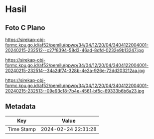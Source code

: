 # Hasil

## Foto C Plano

https://sirekap-obj-formc.kpu.go.id/af52/pemilu/ppwp/34/04/12/20/04/3404122004001-20240215-232512--c27f8394-58d3-46ad-8dfd-0232e9b13247.jpg

https://sirekap-obj-formc.kpu.go.id/af52/pemilu/ppwp/34/04/12/20/04/3404122004001-20240215-232514--34a2df74-328b-4e2a-926e-72dd203212aa.jpg

https://sirekap-obj-formc.kpu.go.id/af52/pemilu/ppwp/34/04/12/20/04/3404122004001-20240215-232513--09e93c18-7b4e-4561-bf5c-69333b6b6a23.jpg


## Metadata

| Key        | Value               |
| ---------- | ------------------- |
| Time Stamp | 2024-02-24 22:31:28 |



